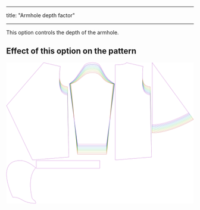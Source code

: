 - - -
title: "Armhole depth factor"
- - -

This option controls the depth of the armhole.

## Effect of this option on the pattern

![This image shows the effect of this option by superimposing several variants that have a different value for this option](yuri_armholedepthfactor_sample.svg "Effect of this option on the pattern")
